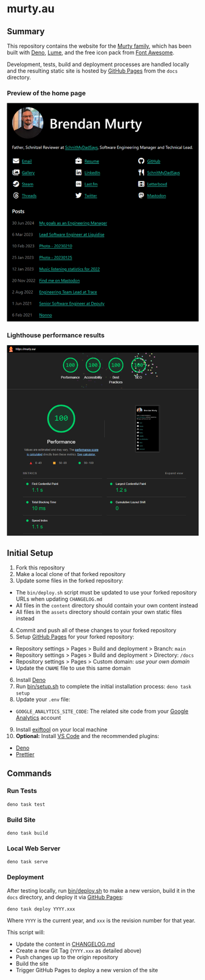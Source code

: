 # murty.au

## Summary

This repository contains the website for the [Murty family](https://murty.au/), which has been built with [Deno](https://deno.land/), [Lume](https://lumeland.github.io/), and the free icon pack from [Font Awesome](https://fontawesome.com/).

Development, tests, build and deployment processes are handled locally and the resulting static site is hosted by [GitHub Pages](https://pages.github.com/) from the `docs` directory.

### Preview of the home page

![Preview of the home page](website.png)

### Lighthouse performance results

![Lighthouse performance results](lighthouse.png)

## Initial Setup

1. Fork this repository
2. Make a local clone of that forked repository
3. Update some files in the forked repository:

- The `bin/deploy.sh` script must be updated to use your forked repository URLs when updating `CHANGELOG.md`
- All files in the `content` directory should contain your own content instead
- All files in the `assets` directory should contain your own static files instead

4. Commit and push all of these changes to your forked repository
5. Setup [GitHub Pages](https://pages.github.com/) for your forked repository:

- Repository settings > Pages > Build and deployment > Branch: `main`
- Repository settings > Pages > Build and deployment > Directory: `/docs`
- Repository settings > Pages > Custom domain: _use your own domain_
- Update the `CNAME` file to use this same domain

6. Install [Deno](https://deno.land/)
7. Run [bin/setup.sh](bin/setup.sh) to complete the initial installation process: `deno task setup`
8. Update your `.env` file:

- `GOOGLE_ANALYTICS_SITE_CODE`: The related site code from your [Google Analytics](https://analytics.google.com/) account

9. Install [exiftool](https://exiftool.org/) on your local machine
10. **Optional:** Install [VS Code](https://code.visualstudio.com/) and the recommended plugins:

- [Deno](https://marketplace.visualstudio.com/items?itemName=denoland.vscode-deno)
- [Prettier](https://marketplace.visualstudio.com/items?itemName=esbenp.prettier-vscode)

## Commands

### Run Tests

```
deno task test
```

### Build Site

```
deno task build
```

### Local Web Server

```
deno task serve
```

### Deployment

After testing locally, run [bin/deploy.sh](bin/deploy.sh) to make a new version, build it in the `docs` directory, and deploy it via [GitHub Pages](https://pages.github.com/):

```
deno task deploy YYYY.xxx
```

Where `YYYY` is the current year, and `xxx` is the revision number for that year.

This script will:

- Update the content in [CHANGELOG.md](CHANGELOG.md)
- Create a new Git Tag (`YYYY.xxx` as detailed above)
- Push changes up to the origin repository
- Build the site
- Trigger GitHub Pages to deploy a new version of the site
